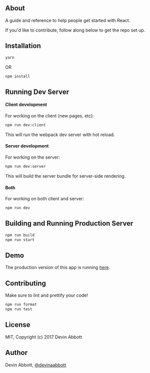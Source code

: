 ## About

A guide and reference to help people get started with React.

If you'd like to contribute, follow along below to get the repo set up.

## Installation

```bash
yarn
```

OR

```bash
npm install
```

## Running Dev Server

#### Client development

For working on the client (new pages, etc):

```bash
npm run dev:client
```

This will run the webpack dev server with hot reload.

#### Server development

For working on the server:

```bash
npm run dev:server
```

This will build the server bundle for server-side rendering.

#### Both

For working on both client and server:

```bash
npm run dev
```

## Building and Running Production Server

```bash
npm run build
npm run start
```

## Demo

The production version of this app is running [here](http://www.react.express).

## Contributing

Make sure to lint and prettify your code!

```bash
npm run format
npm run test
```

## License

MIT, Copyright (c) 2017 Devin Abbott

## Author

Devin Abbott, [@devinaabbott](http://twitter.com/devinaabbott)
